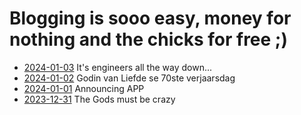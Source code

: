 # Blogging is sooo easy, money for nothing and the chicks for free ;)


* [2024-01-03](https://lcordier.github.io/blog/20240103) It's engineers all the way down...
* [2024-01-02](https://lcordier.github.io/blog/20240102) Godin van Liefde se 70ste verjaarsdag
* [2024-01-01](https://lcordier.github.io/blog/20240101) Announcing APP
* [2023-12-31](https://lcordier.github.io/blog/20231231) The Gods must be crazy
